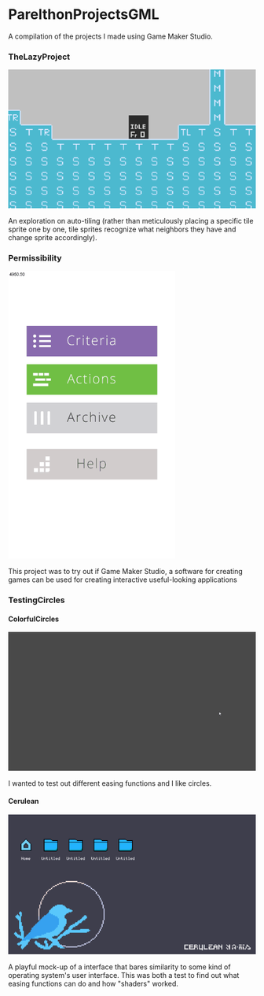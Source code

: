 # ParelthonProjectsGML
A compilation of the projects I made using Game Maker Studio.

### TheLazyProject
![Alt Text](https://github.com/lchsam/ParelthonProjectsGML/blob/master/misc/TheLazyProject.gif)

An exploration on auto-tiling (rather than meticulously placing a specific tile sprite one by one, tile sprites recognize what neighbors they have and change sprite accordingly).

### Permissibility
![Alt Text](https://github.com/lchsam/ParelthonProjectsGML/blob/master/misc/Permissibility.gif)

This project was to try out if Game Maker Studio, a software for creating games can be used for creating interactive useful-looking applications

### TestingCircles
#### ColorfulCircles
![Alt Text](https://github.com/lchsam/ParelthonProjectsGML/blob/master/misc/TestingCirclesPt1.gif)

I wanted to test out different easing functions and I like circles.

#### Cerulean
![Alt Text](https://github.com/lchsam/ParelthonProjectsGML/blob/master/misc/TestingCirclesPt2.gif)

A playful mock-up of a interface that bares similarity to some kind of operating system's user interface. This was both a test to find out what easing functions can do and how "shaders" worked.
